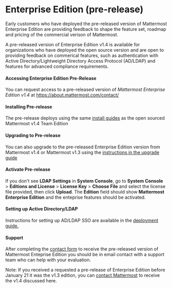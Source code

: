 # Enterprise Edition (pre-release)

Early customers who have deployed the pre-released version of Mattermost Enterprise Edition are providing feedback to shape the feature set, roadmap and pricing of the commercial verison of Mattermost. 

A pre-released version of Enterprise Edition v1.4 is available for organizations who have deployed the open source version and are open to providing feedback on commerical features, such as authentication with Active Directory/Lightweight Directory Access Protocol (AD/LDAP) and features for advanced compliance requirements. 

#### Accessing Enterprise Edition Pre-Release

You can request access to a pre-released version of _Mattermost Enterprise Edition v1.4_ at https://about.mattermost.com/contact/

#### Installing Pre-release

The pre-release deploys using the same [install guides](http://docs.mattermost.com/index.html#install-guides) as the open sourced Mattermost v1.4 Team Edition

#### Upgrading to Pre-release

You can also upgrade to the pre-released Enterprise Edition version from Mattermost v1.4 or Mattermost v1.3 using the [instructions in the upgrade guide](http://docs.mattermost.com/install/upgrade-guide.html)

#### Activate Pre-release

If you don't see **LDAP Settings** in **System Console**, go to **System Console** > **Editions and License** > **License Key** > **Choose File** and select the license file provided, then click **Upload**. The **Edition** field should show **Mattermost Enterprise Edition** and the enteprise features should be activated. 

#### Setting up Active Directory/LDAP

Instructions for setting up AD/LDAP SSO are available in the [deployment guide.](http://docs.mattermost.com/deployment/sso-ldap.html)

#### Support

After completing the [contact form](https://about.mattermost.com/contact/) to receive the pre-released version of Mattermost Enteprise Edition you should be in email contact with a support team who can help with your evaluation.

Note: If you received a requested a pre-release of Enterprise Edition before January 21 it was the v1.3 edition, you can [contact Mattermost](https://about.mattermost.com/contact/) to receive the v1.4 discussed here. 
